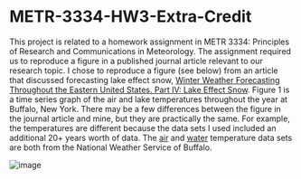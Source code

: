 # METR-3334-HW3-Extra-Credit
This project is related to a homework assignment in METR 3334: Principles of Research and Communications in Meteorology. The assignment required us to reproduce a figure in a published journal article relevant to our research topic. I chose to reproduce a figure (see below) from an article that discussed forecasting lake effect snow, [Winter Weather Forecasting Throughout the Eastern United States. Part IV: Lake Effect Snow](https://doi.org/10.1175/1520-0434(1995)010%3C0061:WWFTTE%3E2.0.CO;2). Figure 1 is a time series graph of the air and lake temperatures throughout the year at Buffalo, New York. There may be a few differences between the figure in the journal article and mine, but they are practically the same. For example, the temperatures are different because the data sets I used included an additional 20+ years worth of data. The [air](https://www.weather.gov/buf/BUFtemp) and [water](https://www.weather.gov/buf/Hist_LakeTemps) temperature data sets are both from the National Weather Service of Buffalo. 



![image](https://user-images.githubusercontent.com/130492486/232339983-94f1a480-67bd-4e22-9dea-611dd077a92d.png)
